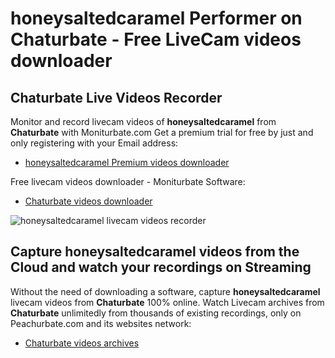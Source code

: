 # honeysaltedcaramel Performer on Chaturbate - Free LiveCam videos downloader

## Chaturbate Live Videos Recorder

Monitor and record livecam videos of **honeysaltedcaramel** from **Chaturbate** with Moniturbate.com
Get a premium trial for free by just and only registering with your Email address:
* [honeysaltedcaramel Premium videos downloader](https://moniturbate.com/request-demo-licence-key.html)

Free livecam videos downloader - Moniturbate Software:
* [Chaturbate videos downloader](https://moniturbate.com/moniturbate-download-software.html)

![honeysaltedcaramel livecam videos recorder](https://peachurnet.com/templates/moniturbate-software.png)


## Capture honeysaltedcaramel videos from the Cloud and watch your recordings on Streaming

Without the need of downloading a software, capture **honeysaltedcaramel** livecam videos from **Chaturbate** 100% online.
Watch Livecam archives from **Chaturbate** unlimitedly from thousands of existing recordings, only on Peachurbate.com and its websites network:
* [Chaturbate videos archives](https://peachurnet.com/)